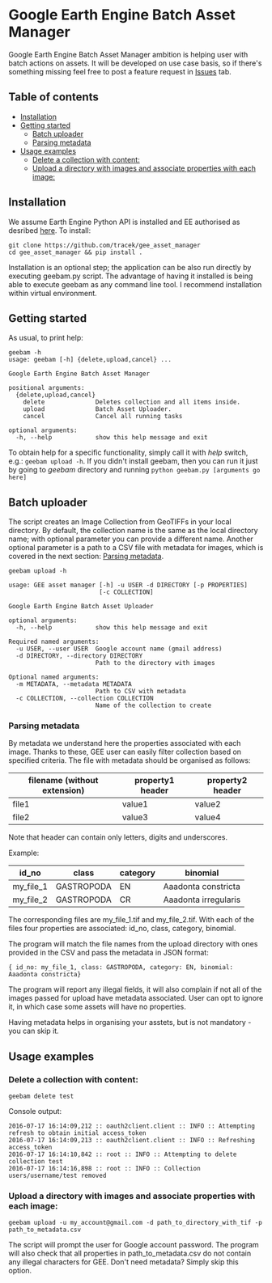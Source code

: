 # Google Earth Engine Batch Asset Manager
Google Earth Engine Batch Asset Manager ambition is helping user with batch actions on assets. It will be developed on use case basis, so if there's something missing feel free to post a feature request in [Issues](https://github.com/tracek/gee_asset_manager/issues) tab.

## Table of contents
* [Installation](#installation)
* [Getting started](#getting-started)
    * [Batch uploader](#batch-uploader)
    * [Parsing metadata](#parsing-metadata)
* [Usage examples](#usage-examples)
    * [Delete a collection with content:](#delete-a-collection-with-content)
    * [Upload a directory with images and associate properties with each image:](#upload-a-directory-with-images-and-associate-properties-with-each-image)

## Installation
We assume Earth Engine Python API is installed and EE authorised as desribed [here](https://developers.google.com/earth-engine/python_install). To install:
```
git clone https://github.com/tracek/gee_asset_manager
cd gee_asset_manager && pip install .
```

Installation is an optional step; the application can be also run
directly by executing geebam.py script. The advantage of having it
installed is being able to execute geebam as any command line tool. I
recommend installation within virtual environment.

## Getting started

As usual, to print help:
```
geebam -h
usage: geebam [-h] {delete,upload,cancel} ...

Google Earth Engine Batch Asset Manager

positional arguments:
  {delete,upload,cancel}
    delete              Deletes collection and all items inside.
    upload              Batch Asset Uploader.
    cancel              Cancel all running tasks

optional arguments:
  -h, --help            show this help message and exit
```

To obtain help for a specific functionality, simply call it with _help_
switch, e.g.: `geebam upload -h`. If you didn't install geebam, then you
can run it just by going to _geebam_ directory and running `python
geebam.py [arguments go here]`

## Batch uploader
The script creates an Image Collection from GeoTIFFs in your local
directory. By default, the collection name is the same as the local
directory name; with optional parameter you can provide a different
name. Another optional parameter is a path to a CSV file with metadata
for images, which is covered in the next section:
[Parsing metadata](#parsing-metadata).



```
geebam upload -h

usage: GEE asset manager [-h] -u USER -d DIRECTORY [-p PROPERTIES]
                         [-c COLLECTION]

Google Earth Engine Batch Asset Uploader

optional arguments:
  -h, --help            show this help message and exit

Required named arguments:
  -u USER, --user USER  Google account name (gmail address)
  -d DIRECTORY, --directory DIRECTORY
                        Path to the directory with images

Optional named arguments:
  -m METADATA, --metadata METADATA
                        Path to CSV with metadata
  -c COLLECTION, --collection COLLECTION
                        Name of the collection to create

```

### Parsing metadata
By metadata we understand here the properties associated with each image. Thanks to these, GEE user can easily filter collection based on specified criteria. The file with metadata should be organised as follows:

| filename (without extension) | property1 header | property2 header |
|------------------------------|------------------|------------------|
| file1                        | value1           | value2           |
| file2                        | value3           | value4           |

Note that header can contain only letters, digits and underscores. 

Example:

| id_no     | class      | category | binomial             |
|-----------|------------|----------|----------------------|
| my_file_1 | GASTROPODA | EN       | Aaadonta constricta  |
| my_file_2 | GASTROPODA | CR       | Aaadonta irregularis |

The corresponding files are my_file_1.tif and my_file_2.tif. With each of the files four properties are associated: id_no, class, category, binomial.

The program will match the file names from the upload directory with ones provided in the CSV and pass the metadata in JSON format:

```
{ id_no: my_file_1, class: GASTROPODA, category: EN, binomial: Aaadonta constricta}
```

The program will report any illegal fields, it will also complain if not all of the images passed for upload have metadata associated. User can opt to ignore it, in which case some assets will have no properties.

Having metadata helps in organising your asstets, but is not mandatory - you can skip it.

## Usage examples

### Delete a collection with content:
```
geebam delete test
```

Console output:
```
2016-07-17 16:14:09,212 :: oauth2client.client :: INFO :: Attempting refresh to obtain initial access_token
2016-07-17 16:14:09,213 :: oauth2client.client :: INFO :: Refreshing access_token
2016-07-17 16:14:10,842 :: root :: INFO :: Attempting to delete collection test
2016-07-17 16:14:16,898 :: root :: INFO :: Collection users/username/test removed
```

### Upload a directory with images and associate properties with each image:
```
geebam upload -u my_account@gmail.com -d path_to_directory_with_tif -p path_to_metadata.csv
```
The script will prompt the user for Google account password. The program
will also check that all properties in path_to_metadata.csv do not
contain any illegal characters for GEE. Don't need metadata? Simply skip
this option.

